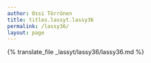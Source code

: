 ```yaml
---
author: Ossi Törrönen
title: titles.lassyt.lassy36
permalink: /lassy36/
layout: page
---
```

{% translate_file _lassyt/lassy36/lassy36.md %}